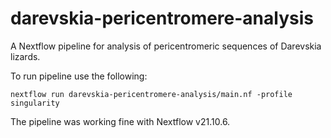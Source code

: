 # darevskia-pericentromere-analysis
A Nextflow pipeline for analysis of pericentromeric sequences of 
Darevskia lizards.

To run pipeline use the following:
```
nextflow run darevskia-pericentromere-analysis/main.nf -profile singularity
```

The pipeline was working fine with Nextflow v21.10.6.